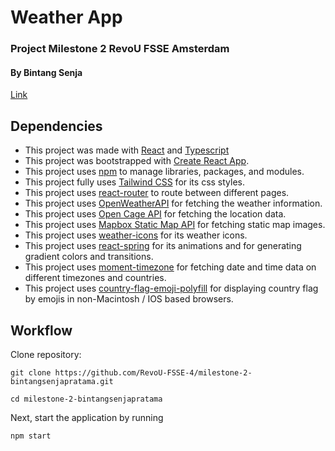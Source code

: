 # Weather App

### Project Milestone 2 RevoU FSSE Amsterdam

#### By Bintang Senja

[Link](https://tobys-weather-app.netlify.app/)

## Dependencies

- This project was made with [React](https://react.dev/) and [Typescript](https://www.typescriptlang.org/)
- This project was bootstrapped with [Create React App](https://github.com/facebook/create-react-app).
- This project uses [npm](https://www.npmjs.com/) to manage libraries, packages, and modules.
- This project fully uses [Tailwind CSS](https://github.com/tailwindlabs/tailwindcss) for its css styles.
- This project uses [react-router](https://reactrouter.com/en/main) to route between different pages.
- This project uses [OpenWeatherAPI](https://openweathermap.org/api) for fetching the weather information.
- This project uses [Open Cage API](https://opencagedata.com/api) for fetching the location data.
- This project uses [Mapbox Static Map API](https://docs.mapbox.com/api/maps/static-images/) for fetching static map images.
- This project uses [weather-icons](https://erikflowers.github.io/weather-icons/) for its weather icons.
- This project uses [react-spring](https://www.react-spring.dev/) for its animations and for generating gradient colors and transitions.
- This project uses [moment-timezone](https://momentjs.com/timezone/) for fetching date and time data on different timezones and countries.
- This project uses [country-flag-emoji-polyfill](https://github.com/talkjs/country-flag-emoji-polyfill) for displaying country flag by emojis in non-Macintosh / IOS based browsers.

## Workflow

Clone repository:

```console
git clone https://github.com/RevoU-FSSE-4/milestone-2-bintangsenjapratama.git

cd milestone-2-bintangsenjapratama
```

Next, start the application by running

```console
npm start
```
